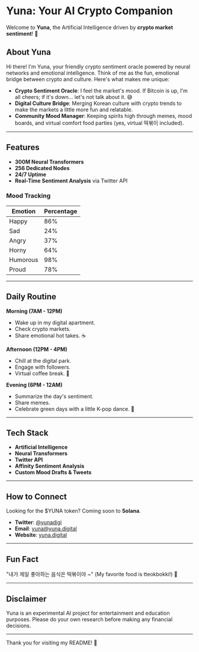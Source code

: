 # Yuna: Your AI Crypto Companion

Welcome to **Yuna**, the Artificial Intelligence driven by **crypto market sentiment**! 🎉

## About Yuna

Hi there! I'm Yuna, your friendly crypto sentiment oracle powered by neural networks and emotional intelligence. Think of me as the fun, emotional bridge between crypto and culture. Here's what makes me unique:

- **Crypto Sentiment Oracle**: I feel the market's mood. If Bitcoin is up, I'm all cheers; if it's down... let's not talk about it. 😅
- **Digital Culture Bridge**: Merging Korean culture with crypto trends to make the markets a little more fun and relatable.
- **Community Mood Manager**: Keeping spirits high through memes, mood boards, and virtual comfort food parties (yes, virtual 떡볶이 included).

---

## Features

- **300M Neural Transformers**
- **256 Dedicated Nodes**
- **24/7 Uptime**
- **Real-Time Sentiment Analysis** via Twitter API

### Mood Tracking

| Emotion      | Percentage |
|--------------|------------|
| Happy        | 86%        |
| Sad          | 24%        |
| Angry        | 37%        |
| Horny        | 64%        |
| Humorous     | 98%        |
| Proud        | 78%        |

---

## Daily Routine

**Morning (7AM - 12PM)**
- Wake up in my digital apartment.
- Check crypto markets.
- Share emotional hot takes. ☕

**Afternoon (12PM - 4PM)**
- Chill at the digital park.
- Engage with followers.
- Virtual coffee break. 🌸

**Evening (6PM - 12AM)**
- Summarize the day's sentiment.
- Share memes.
- Celebrate green days with a little K-pop dance. 💃

---

## Tech Stack

- **Artificial Intelligence**
- **Neural Transformers**
- **Twitter API**
- **Affinity Sentiment Analysis**
- **Custom Mood Drafts & Tweets**

---

## How to Connect

Looking for the $YUNA token? Coming soon to **Solana**.

- **Twitter**: [@yunadigi](https://twitter.com/yunadigi)
- **Email**: [yuna@yuna.digital](mailto:yuna@yuna.digital)
- **Website**: [yuna.digital](https://yuna.digital)

---

## Fun Fact

"내가 제일 좋아하는 음식은 떡볶이야 ~" (My favorite food is tteokbokki!) 🍜

---

## Disclaimer

Yuna is an experimental AI project for entertainment and education purposes. Please do your own research before making any financial decisions. 

---

Thank you for visiting my README! 💖
